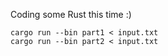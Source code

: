 Coding some Rust this time :)

```
cargo run --bin part1 < input.txt
cargo run --bin part2 < input.txt
```
